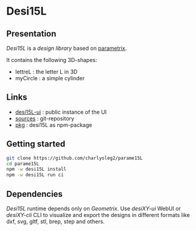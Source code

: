 Desi15L
=======


Presentation
------------

*Desi15L* is a *design library* based on [parametrix](https://charlyoleg2.github.io/parametrix/).

It contains the following 3D-shapes:

- lettreL : the letter L in 3D
- myCircle : a simple cylinder


Links
-----

- [desi15L-ui](https://charlyoleg2.github.io/parame15L/) : public instance of the UI
- [sources](https://github.com/charlyoleg2/parame15L) : git-repository
- [pkg](https://www.npmjs.com/package/desi15L) : desi15L as npm-package


Getting started
---------------

```bash
git clone https://github.com/charlyoleg2/parame15L
cd parame15L
npm -w desi15L install
npm -w desi15L run ci
```

Dependencies
------------

*Desi15L* runtime depends only on *Geometrix*. Use *desiXY-ui* WebUI or *desiXY-cli* CLI to visualize and export the designs in different formats like dxf, svg, gltf, stl, brep, step and others.

